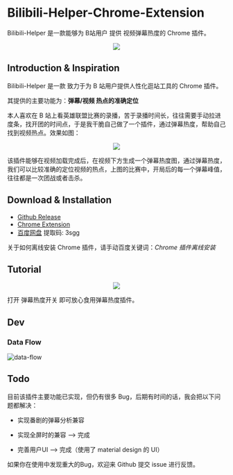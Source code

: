 # Bilibili-Helper-Chrome-Extension

Bilibili-Helper 是一款能够为 B站用户 提供 视频弹幕热度的 Chrome 插件。

<p align="center">
  <a href="https://media.giphy.com/media/f9XpASOHKdr1aaM2zx/giphy.gif">
    <img src="https://media.giphy.com/media/f9XpASOHKdr1aaM2zx/giphy.gif">
  </a>
</p>

## Introduction & Inspiration

Bilibili-Helper 是一款 致力于为 B 站用户提供人性化逛站工具的 Chrome 插件。

其提供的主要功能为：**弹幕/视频 热点的准确定位**

本人喜欢在 B 站上看英雄联盟比赛的录播，苦于录播时间长，往往需要手动拉进度条，找开团的时间点，于是我干脆自己做了一个插件，通过弹幕热度，帮助自己找到视频热点。效果如图：

<p align="center">
  <a href="https://wansho-blog-pic.oss-cn-beijing.aliyuncs.com/bilibili-helper/%E5%BC%B9%E5%B9%95%E7%83%AD%E5%BA%A6%E5%AE%9A%E4%BD%8D.jpg">
    <img src="https://wansho-blog-pic.oss-cn-beijing.aliyuncs.com/bilibili-helper/%E5%BC%B9%E5%B9%95%E7%83%AD%E5%BA%A6%E5%AE%9A%E4%BD%8D.jpg">
  </a>
</p>

该插件能够在视频加载完成后，在视频下方生成一个弹幕热度图，通过弹幕热度，我们可以比较准确的定位视频的热点，上图的比赛中，开局后的每一个弹幕峰值，往往都是一次团战或者击杀。

## Download & Installation

* [Github Release](https://github.com/wansho/bilibili-helper-chrome-extension/releases)
* [Chrome Extension](https://chrome.google.com/webstore/detail/bilibili-helper/hdppmpnmokdiaabkhgnooeimhmbahdkm?hl=zh-CN&gl=CN)
* [百度网盘](https://pan.baidu.com/s/14uFFnoBGUITDbLWjDOqc-A)  提取码: 3sgg

关于如何离线安装 Chrome 插件，请手动百度关键词：*Chrome 插件离线安装*

## Tutorial

<p align="center">
  <a href="https://wansho-blog-pic.oss-cn-beijing.aliyuncs.com/bilibili-helper/tutorial.jpg">
    <img src="https://wansho-blog-pic.oss-cn-beijing.aliyuncs.com/bilibili-helper/tutorial.jpg">
  </a>
</p>

打开 弹幕热度开关 即可放心食用弹幕热度插件。

## Dev

### Data Flow

![data-flow](http://assets.processon.com/chart_image/5cad413ae4b0b39803e4165b.png?_=1554860808775)

## Todo

目前该插件主要功能已实现，但仍有很多 Bug，后期有时间的话，我会把以下问题都解决：

* 实现番剧的弹幕分析兼容

* 实现全屏时的兼容 —> 完成
* 完善用户UI —> 完成（使用了 material design 的 UI）

如果你在使用中发现重大的Bug，欢迎来 Github 提交 issue 进行反馈。

